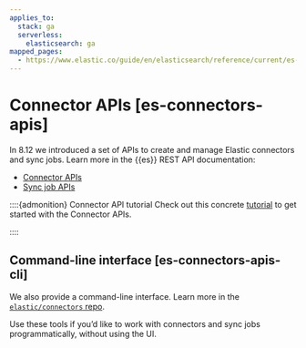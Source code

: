 ```yaml
---
applies_to:
  stack: ga
  serverless:
    elasticsearch: ga
mapped_pages:
  - https://www.elastic.co/guide/en/elasticsearch/reference/current/es-connectors-apis.html
---
```


# Connector APIs [es-connectors-apis]

In 8.12 we introduced a set of APIs to create and manage Elastic connectors and sync jobs. Learn more in the {{es}} REST API documentation:

* [Connector APIs](https://www.elastic.co/docs/api/doc/elasticsearch/group/endpoint-connector)
* [Sync job APIs](https://www.elastic.co/docs/api/doc/elasticsearch/group/endpoint-connector#sync-job-apis)

::::{admonition} Connector API tutorial
Check out this concrete [tutorial](/reference/search-connectors/api-tutorial.md) to get started with the Connector APIs.

::::



## Command-line interface [es-connectors-apis-cli]

We also provide a command-line interface. Learn more in the [`elastic/connectors` repo](https://github.com/elastic/connectors/blob/main/docs/CLI.md).

Use these tools if you’d like to work with connectors and sync jobs programmatically, without using the UI.



